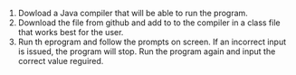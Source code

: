 1. Dowload a Java compiler that will be able to run the program.
2. Download the file from github and add to to the compiler in a class file that works best for the user.
3. Run th eprogram and follow the prompts on screen.
If an incorrect input is issued, the program will stop. Run the program again and input the correct value reguired.
